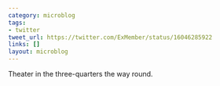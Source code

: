 ```yaml
---
category: microblog
tags:
- twitter
tweet_url: https://twitter.com/ExMember/status/16046285922
links: []
layout: microblog
---
```

Theater in the three-quarters the way  round.
